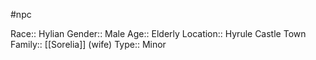#npc 

Race:: Hylian
Gender:: Male
Age:: Elderly
Location:: Hyrule Castle Town
Family:: [[Sorelia]] (wife)
Type:: Minor
